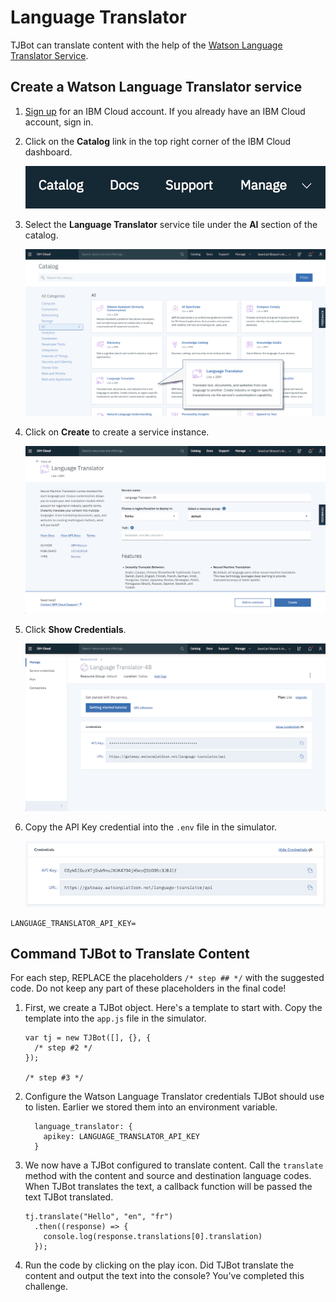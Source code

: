 # Language Translator

TJBot can translate content with the help of the [Watson Language Translator Service](https://ibm.biz/catalog-language-translator).

## Create a Watson Language Translator service

1. [Sign up](https://ibm.biz/tjbot-challenge-signup) for an IBM Cloud account. If you already have an IBM Cloud account, sign in.

2. Click on the __Catalog__ link in the top right corner of the IBM Cloud dashboard.

	![](assets/catalog.png)

3. Select the __Language Translator__ service tile under the __AI__ section of the catalog.

	![](assets/catalog-lt.png)
	
4. Click on __Create__ to create a service instance.

	![](assets/create-lt.png)	

5. Click __Show Credentials__.

	![](assets/servicecredentials-lt.png)
	
6. Copy the API Key credential into the `.env` file in the simulator.

	![](assets/credentials-lt.png)
	
```
LANGUAGE_TRANSLATOR_API_KEY=
```

## Command TJBot to Translate Content

For each step, REPLACE the placeholders `/* step ## */` with the suggested code. Do not keep any part of these placeholders in the final code! 

1. First, we create a TJBot object. Here's a template to start with. Copy the template into the `app.js` file in the simulator. 

	```
	var tj = new TJBot([], {}, {
	  /* step #2 */
	});
	
	/* step #3 */
	```
		
2. Configure the Watson Language Translator credentials TJBot should use to listen. Earlier we stored them into an environment variable. 

	```
	  language_translator: {
	    apikey: LANGUAGE_TRANSLATOR_API_KEY
	  }
	```
	
3. We now have a TJBot configured to translate content. Call the `translate` method with the content and source and destination language codes. When TJBot translates the text, a callback function will be passed the text TJBot translated. 

	```
	tj.translate("Hello", "en", "fr")
	  .then((response) => {
	  	console.log(response.translations[0].translation)
	  });
	```
	
4. Run the code by clicking on the play icon. Did TJBot translate the content and output the text into the console? You've completed this challenge.